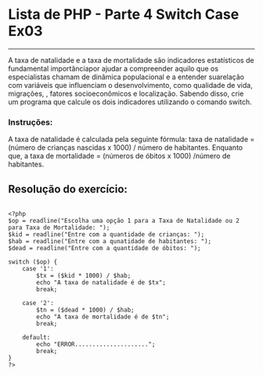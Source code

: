 # Lista de PHP - Parte 4 Switch Case Ex03

***

A taxa de natalidade e a taxa de mortalidade são indicadores estatísticos de  fundamental  importânciapor  ajudar  a  compreender  aquilo  que  os especialistas chamam de dinâmica populacional e a entender suarelação com  variáveis que  influenciam  o desenvolvimento,  como  qualidade  de vida, migrações, , fatores socioeconômicos e localização. Sabendo disso, crie um programa que calcule os dois indicadores utilizando o comando switch.

### Instruções:
A taxa de natalidade é calculada pela seguinte fórmula: taxa de  natalidade  =  (número  de  crianças  nascidas  x  1000)  /  número  de habitantes.
Enquanto  que,  a  taxa  de  mortalidade  =  (números  de  óbitos  x  1000) /número de habitantes.

## Resolução do exercício:

```

<?php
$op = readline("Escolha uma opção 1 para a Taxa de Natalidade ou 2 para Taxa de Mortalidade: ");
$kid = readline("Entre com a quantidade de crianças: ");
$hab = readline("Entre com a qunatidade de habitantes: ");
$dead = readline("Entre com a quantidade de óbitos: ");

switch ($op) {
    case '1':
        $tx = ($kid * 1000) / $hab;
        echo "A taxa de natalidade é de $tx";
        break;
        
    case '2':
        $tn = ($dead * 1000) / $hab;
        echo "A taxa de mortalidade é de $tn";
        break;
        
    default:
        echo "ERROR.....................";
        break;
}
?>

```